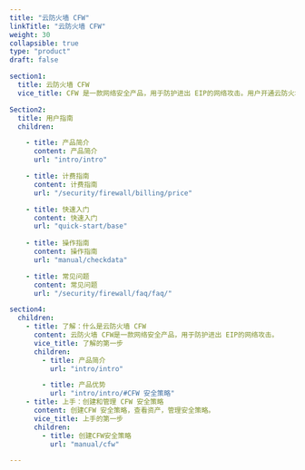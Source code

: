 ```yaml
---
title: "云防火墙 CFW"
linkTitle: "云防火墙 CFW"
weight: 30
collapsible: true
type: "product"
draft: false

section1:
  title: 云防火墙 CFW
  vice_title: CFW 是一款网络安全产品，用于防护进出 EIP的网络攻击。用户开通云防火墙后 EIP的流量将被自动引流至云防火墙。

Section2:
  title: 用户指南
  children:

    - title: 产品简介
      content: 产品简介
      url: "intro/intro"

    - title: 计费指南
      content: 计费指南
      url: "/security/firewall/billing/price"

    - title: 快速入门
      content: 快速入门
      url: "quick-start/base"
  
    - title: 操作指南
      content: 操作指南
      url: "manual/checkdata"

    - title: 常见问题
      content: 常见问题
      url: "/security/firewall/faq/faq/"

section4:
  children:
    - title: 了解：什么是云防火墙 CFW
      content: 云防火墙 CFW是一款网络安全产品，用于防护进出 EIP的网络攻击。
      vice_title: 了解的第一步
      children:
        - title: 产品简介
          url: "intro/intro"

        - title: 产品优势
          url: "intro/intro/#CFW 安全策略"
    - title: 上手：创建和管理 CFW 安全策略
      content: 创建CFW 安全策略，查看资产，管理安全策略。
      vice_title: 上手的第一步
      children:
        - title: 创建CFW安全策略
          url: "manual/cfw"

---
```



<!-- type: "product" 这个参数表明这是一个产品index页面 -->
<!-- section1 为产品index页面 主标题 副标题 video  video_img为视频图片  -->
<!-- section2 为产品index页面 第一个大块的用户文档配置  -->
<!-- section3 为产品index页面 第二个大块的开发者文档配置  -->
<!-- section4 为产品index页面 第三个大块的学习路径配置  -->
